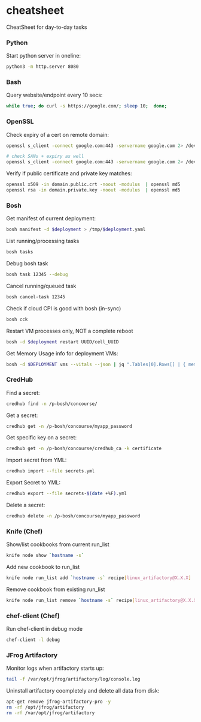 # cheatsheet
CheatSheet for day-to-day tasks


### Python

Start python server in oneline: 
```sh
python3 -m http.server 8080
```

### Bash

Query website/endpoint every 10 secs:
```sh
while true; do curl -s https://google.com/; sleep 10;  done;
```


### OpenSSL


Check expiry of a cert on remote domain:
```bash
openssl s_client -connect google.com:443 -servername google.com 2> /dev/null | openssl x509 -dates -noout

# check SANs + expiry as well
openssl s_client -connect google.com:443 -servername google.com 2> /dev/null | openssl x509 -text -noout | grep "DNS\|Before\|After"
```


Verify if public certificate and private key matches:
```bash
openssl x509 -in domain.public.crt -noout -modulus  | openssl md5
openssl rsa -in domain.private.key -noout -modulus  | openssl md5
```

### Bosh

Get manifest of current deployment:
```bash
bosh manifest -d $deployment > /tmp/$deployment.yaml
```

List running/processing tasks
```bash
bosh tasks
```

Debug bosh task
```bash
bosh task 12345 --debug
```

Cancel running/queued task
```bash
bosh cancel-task 12345
```

Check if cloud CPI is good with bosh (in-sync)
```bash
bosh cck
```


Restart VM processes only, NOT a complete reboot
```bash
bosh -d $deployment restart UUID/cell_UUID
```


Get Memory Usage info for deployment VMs:
```bash
bosh -d $DEPLOYMENT vms --vitals --json | jq ".Tables[0].Rows[] | { memory_usage: .memory_usage, instance: .instance }"
```

### CredHub

Find a secret:
```bash
credhub find -n /p-bosh/concourse/
```

Get a secret:
```bash
credhub get -n /p-bosh/concourse/myapp_password
```

Get specific key on a secret:
```bash
credhub get -n /p-bosh/concourse/credhub_ca -k certificate
```

Import secret from YML:
```bash
credhub import --file secrets.yml
```

Export Secret to YML:
```bash
credhub export --file secrets-$(date +%F).yml
```

Delete a secret: 
```bash
credhub delete -n /p-bosh/concourse/myapp_password
```

### Knife (Chef)

Show/list cookbooks from current run_list

```bash
knife node show `hostname -s`
```

Add new cookbook to run_list
```bash
knife node run_list add `hostname -s` recipe[linux_artifactory@X.X.X]
```

Remove cookbook from existing run_list
```bash
knife node run_list remove `hostname -s` recipe[linux_artifactory@X.X.X]
```

### chef-client (Chef)

Run chef-client in debug mode

```bash
chef-client -l debug
```


### JFrog Artifactory 

Monitor logs when artifactory starts up:
```sh
tail -f /var/opt/jfrog/artifactory/log/console.log
```

Uninstall artifactory coompletely and delete all data from disk:
```sh
apt-get remove jfrog-artifactory-pro -y
rm -rf /opt/jfrog/artifactory
rm -rf /var/opt/jfrog/artifactory
```
